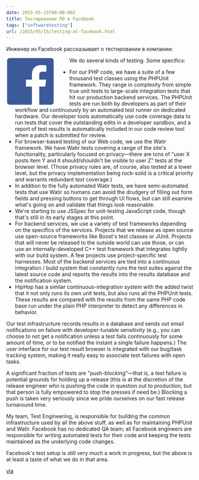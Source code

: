 ```yaml
---
date: 2015-05-15T00:00:00Z
title: Тестирование ПО в Facebook
tags: ["softwaretesting"]
url: /2015/05/15/testing-at-facebook.html
---
```


Инженер из Facebook рассказывает о тестировании в компании:

<img src="/images/logo-facebook.png" height="130" alt="FB logo" style="float:left; margin-right: 40px;">

We do several kinds of testing. Some specifics:

* For our PHP code, we have a suite of a few thousand test classes using the
PHPUnit framework. They range in complexity from simple true unit tests to
large-scale integration tests that hit our production backend services. The
PHPUnit tests are run both by developers as part of their workflow and
continuously by an automated test runner on dedicated hardware. Our developer
tools automatically use code coverage data to run tests that cover the
outstanding edits in a developer sandbox, and a report of test results is
automatically included in our code review tool when a patch is submitted for
review.
* For browser-based testing of our Web code, we use the Watir framework. We have
Watir tests covering a range of the site's functionality, particularly focused
on privacy—there are tons of "user X posts item Y and it should/shouldn't be
visible to user Z" tests at the browser level. (Those privacy rules are, of
course, also tested at a lower level, but the privacy implementation being
rock-solid is a critical priority and warrants redundant test coverage.)
* In addition to the fully automated Watir tests, we have semi-automated tests
that use Watir so humans can avoid the drudgery of filling out form fields and
pressing buttons to get through UI flows, but can still examine what's going on
and validate that things look reasonable.
* We're starting to use JSSpec for unit-testing JavaScript code, though that's
still in its early stages at this point.
* For backend services, we use a variety of test frameworks depending on the
specifics of the services. Projects that we release as open source use
open-source frameworks like Boost's test classes or JUnit. Projects that will
never be released to the outside world can use those, or can use an
internally-developed C++ test framework that integrates tightly with our build
system. A few projects use project-specific test harnesses. Most of the backend
services are tied into a continuous integration / build system that constantly
runs the test suites against the latest source code and reports the results into
the results database and the notification system.
* HipHop has a similar continuous-integration system with the added twist that
it not only runs its own unit tests, but also runs all the PHPUnit tests. These
results are compared with the results from the same PHP code base run under the
plain PHP interpreter to detect any differences in behavior.

Our test infrastructure records results in a database and sends out email
notifications on failure with developer-tunable sensitivity (e.g., you can
choose to not get a notification unless a test fails continuously for some
amount of time, or to be notified the instant a single failure happens.) The
user interface for our test result browser is integrated with our bug/task
tracking system, making it really easy to associate test failures with open
tasks.

A significant fraction of tests are "push-blocking"—that is, a test failure is
potential grounds for holding up a release (this is at the discretion of the
release engineer who is pushing the code in question out to production, but that
person is fully empowered to stop the presses if need be.) Blocking a push is
taken very seriously since we pride ourselves on our fast release turnaround
time.

My team, Test Engineering, is responsible for building the common infrastructure
used by all the above stuff, as well as for maintaining PHPUnit and Watir.
Facebook has no dedicated QA team; all Facebook engineers are responsible for
writing automated tests for their code and keeping the tests maintained as the
underlying code changes.

Facebook's test setup is still very much a work in progress, but the above is at
least a taste of what we do in that area.

[via](https://www.quora.com/What-kind-of-automated-testing-does-Facebook-do)
